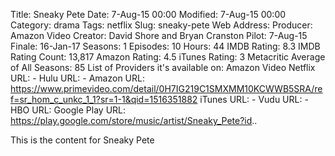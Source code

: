 Title: Sneaky Pete
Date: 7-Aug-15 00:00
Modified: 7-Aug-15 00:00
Category: drama
Tags: netflix
Slug: sneaky-pete
Web Address: 
Producer: Amazon Video
Creator:  David Shore and Bryan Cranston
Pilot: 7-Aug-15
Finale: 16-Jan-17
Seasons: 1
Episodes: 10
Hours: 44
IMDB Rating: 8.3
IMDB Rating Count: 13,817
Amazon Rating: 4.5
iTunes Rating: 3
Metacritic Average of All Seasons: 85
List of Providers it's available on: Amazon Video
Netflix URL: -
Hulu URL: -
Amazon URL: https://www.primevideo.com/detail/0H7IG219C1SMXMM10KCWWB5SRA/ref=sr_hom_c_unkc_1_1?sr=1-1&qid=1516351882
iTunes URL: -
Vudu URL: -
HBO URL: 
Google Play URL: https://play.google.com/store/music/artist/Sneaky_Pete?id..



This is the content for Sneaky Pete